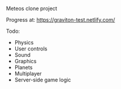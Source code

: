 Meteos clone project

Progress at: https://graviton-test.netlify.com/

Todo:
* Physics
* User controls
* Sound
* Graphics
* Planets
* Multiplayer
* Server-side game logic